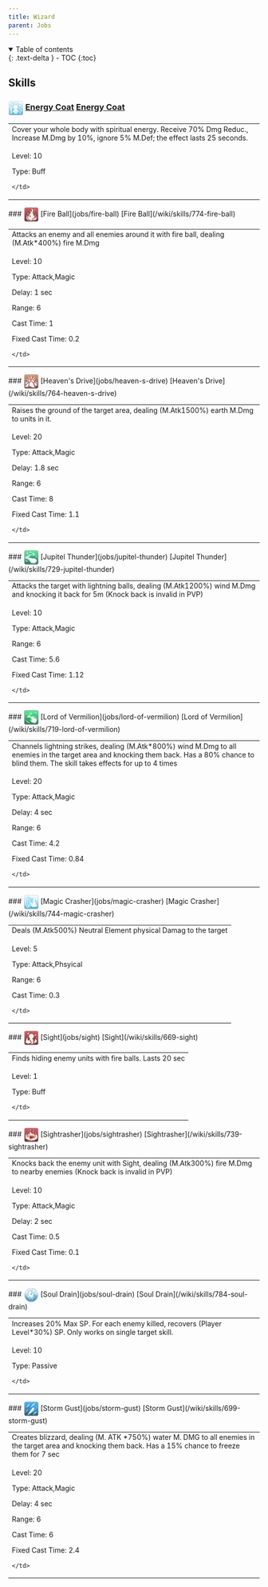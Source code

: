 ```yaml
---
title: Wizard 
parent: Jobs
---
```


<details open markdown="block">
<summary>
  Table of contents
</summary>
{: .text-delta }
- TOC
{:toc}
</details>

## Skills

### <img src="/assets/images/skills/skill_80001.png" width="30" height="30" style="vertical-align: middle"> [Energy Coat](jobs/energy-coat) [Energy Coat](/wiki/skills/679-energy-coat)
<table>
<tbody>
  <tr>
    <td>Cover your whole body with spiritual energy. Receive 70% Dmg Reduc., Increase M.Dmg by 10%, ignore 5% M.Def; the effect lasts 25 seconds.</td>
  </tr>
  <tr>
    <td>
              <p class="label label-yellow fs-1">Level: 10</p>
              <p class="label label-yellow fs-1">Type: Buff</p>
      
    </td>
  </tr>
</tbody>
</table>
### <img src="/assets/images/skills/skill_95001.png" width="30" height="30" style="vertical-align: middle"> [Fire Ball](jobs/fire-ball) [Fire Ball](/wiki/skills/774-fire-ball)
<table>
<tbody>
  <tr>
    <td>Attacks an enemy and all enemies around it with fire ball, dealing (M.Atk*400%) fire M.Dmg</td>
  </tr>
  <tr>
    <td>
              <p class="label label-yellow fs-1">Level: 10</p>
              <p class="label label-yellow fs-1">Type: Attack,Magic</p>
              <p class="label label-yellow fs-1">Delay: 1 sec</p>
              <p class="label label-yellow fs-1">Range: 6</p>
              <p class="label label-yellow fs-1">Cast Time: 1</p>
              <p class="label label-yellow fs-1">Fixed Cast Time: 0.2</p>
      
    </td>
  </tr>
</tbody>
</table>
### <img src="/assets/images/skills/skill_93001.png" width="30" height="30" style="vertical-align: middle"> [Heaven's Drive](jobs/heaven-s-drive) [Heaven's Drive](/wiki/skills/764-heaven-s-drive)
<table>
<tbody>
  <tr>
    <td>Raises the ground of the target area, dealing (M.Atk1500%) earth M.Dmg to units in it.</td>
  </tr>
  <tr>
    <td>
              <p class="label label-yellow fs-1">Level: 20</p>
              <p class="label label-yellow fs-1">Type: Attack,Magic</p>
              <p class="label label-yellow fs-1">Delay: 1.8 sec</p>
              <p class="label label-yellow fs-1">Range: 6</p>
              <p class="label label-yellow fs-1">Cast Time: 8</p>
              <p class="label label-yellow fs-1">Fixed Cast Time: 1.1</p>
      
    </td>
  </tr>
</tbody>
</table>
### <img src="/assets/images/skills/skill_82001.png" width="30" height="30" style="vertical-align: middle"> [Jupitel Thunder](jobs/jupitel-thunder) [Jupitel Thunder](/wiki/skills/729-jupitel-thunder)
<table>
<tbody>
  <tr>
    <td>Attacks the target with lightning balls, dealing (M.Atk1200%) wind M.Dmg and knocking it back for 5m (Knock back is invalid in PVP)</td>
  </tr>
  <tr>
    <td>
              <p class="label label-yellow fs-1">Level: 10</p>
              <p class="label label-yellow fs-1">Type: Attack,Magic</p>
              <p class="label label-yellow fs-1">Range: 6</p>
              <p class="label label-yellow fs-1">Cast Time: 5.6</p>
              <p class="label label-yellow fs-1">Fixed Cast Time: 1.12</p>
      
    </td>
  </tr>
</tbody>
</table>
### <img src="/assets/images/skills/skill_107001.png" width="30" height="30" style="vertical-align: middle"> [Lord of Vermilion](jobs/lord-of-vermilion) [Lord of Vermilion](/wiki/skills/719-lord-of-vermilion)
<table>
<tbody>
  <tr>
    <td>Channels lightning strikes, dealing (M.Atk*800%) wind M.Dmg to all enemies in the target area and knocking them back. Has a 80% chance to blind them. The skill takes effects for up to 4 times</td>
  </tr>
  <tr>
    <td>
              <p class="label label-yellow fs-1">Level: 20</p>
              <p class="label label-yellow fs-1">Type: Attack,Magic</p>
              <p class="label label-yellow fs-1">Delay: 4 sec</p>
              <p class="label label-yellow fs-1">Range: 6</p>
              <p class="label label-yellow fs-1">Cast Time: 4.2</p>
              <p class="label label-yellow fs-1">Fixed Cast Time: 0.84</p>
      
    </td>
  </tr>
</tbody>
</table>
### <img src="/assets/images/skills/skill_92001.png" width="30" height="30" style="vertical-align: middle"> [Magic Crasher](jobs/magic-crasher) [Magic Crasher](/wiki/skills/744-magic-crasher)
<table>
<tbody>
  <tr>
    <td>Deals (M.Atk500%) Neutral Element physical Damag to the target</td>
  </tr>
  <tr>
    <td>
              <p class="label label-yellow fs-1">Level: 5</p>
              <p class="label label-yellow fs-1">Type: Attack,Phsyical</p>
              <p class="label label-yellow fs-1">Range: 6</p>
              <p class="label label-yellow fs-1">Cast Time: 0.3</p>
      
    </td>
  </tr>
</tbody>
</table>
### <img src="/assets/images/skills/skill_77001.png" width="30" height="30" style="vertical-align: middle"> [Sight](jobs/sight) [Sight](/wiki/skills/669-sight)
<table>
<tbody>
  <tr>
    <td>Finds hiding enemy units with fire balls. Lasts 20 sec</td>
  </tr>
  <tr>
    <td>
              <p class="label label-yellow fs-1">Level: 1</p>
              <p class="label label-yellow fs-1">Type: Buff</p>
      
    </td>
  </tr>
</tbody>
</table>
### <img src="/assets/images/skills/skill_86001.png" width="30" height="30" style="vertical-align: middle"> [Sightrasher](jobs/sightrasher) [Sightrasher](/wiki/skills/739-sightrasher)
<table>
<tbody>
  <tr>
    <td>Knocks back the enemy unit with Sight, dealing (M.Atk300%) fire M.Dmg to nearby enemies (Knock back is invalid in PVP)</td>
  </tr>
  <tr>
    <td>
              <p class="label label-yellow fs-1">Level: 10</p>
              <p class="label label-yellow fs-1">Type: Attack,Magic</p>
              <p class="label label-yellow fs-1">Delay: 2 sec</p>
              <p class="label label-yellow fs-1">Cast Time: 0.5</p>
              <p class="label label-yellow fs-1">Fixed Cast Time: 0.1</p>
      
    </td>
  </tr>
</tbody>
</table>
### <img src="/assets/images/skills/skill_98001.png" width="30" height="30" style="vertical-align: middle"> [Soul Drain](jobs/soul-drain) [Soul Drain](/wiki/skills/784-soul-drain)
<table>
<tbody>
  <tr>
    <td>Increases 20% Max SP. For each enemy killed, recovers (Player Level*30%) SP. Only works on single target skill.</td>
  </tr>
  <tr>
    <td>
              <p class="label label-yellow fs-1">Level: 10</p>
              <p class="label label-yellow fs-1">Type: Passive</p>
      
    </td>
  </tr>
</tbody>
</table>
### <img src="/assets/images/skills/skill_81001.png" width="30" height="30" style="vertical-align: middle"> [Storm Gust](jobs/storm-gust) [Storm Gust](/wiki/skills/699-storm-gust)
<table>
<tbody>
  <tr>
    <td>Creates blizzard, dealing (M. ATK *750%) water M. DMG to all enemies in the target area and knocking them back. Has a 15% chance to freeze them for 7 sec</td>
  </tr>
  <tr>
    <td>
              <p class="label label-yellow fs-1">Level: 20</p>
              <p class="label label-yellow fs-1">Type: Attack,Magic</p>
              <p class="label label-yellow fs-1">Delay: 4 sec</p>
              <p class="label label-yellow fs-1">Range: 6</p>
              <p class="label label-yellow fs-1">Cast Time: 6</p>
              <p class="label label-yellow fs-1">Fixed Cast Time: 2.4</p>
      
    </td>
  </tr>
</tbody>
</table>

